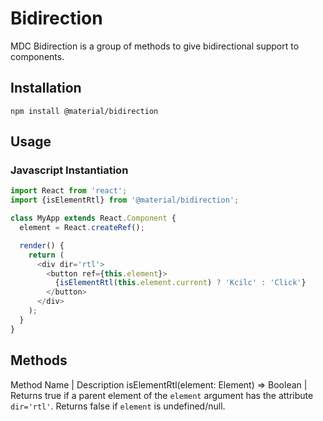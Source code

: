# Bidirection

MDC Bidirection is a group of methods to give bidirectional support to components.

## Installation

```
npm install @material/bidirection
```

## Usage

### Javascript Instantiation

```js
import React from 'react';
import {isElementRtl} from '@material/bidirection';

class MyApp extends React.Component {
  element = React.createRef();

  render() {
    return (
      <div dir='rtl'>
        <button ref={this.element}>
          {isElementRtl(this.element.current) ? 'Kcilc' : 'Click'}
        </button>
      </div>
    );
  }
}
```

## Methods

Method Name | Description
isElementRtl(element: Element) => Boolean | Returns true if a parent element of the `element` argument has the attribute `dir='rtl'`. Returns false if `element` is undefined/null.
